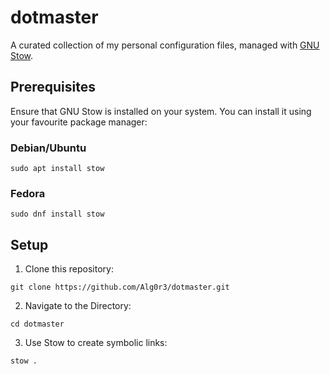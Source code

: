 # dotmaster

A curated collection of my personal configuration files, managed with [GNU Stow](https://www.gnu.org/software/stow/).

## Prerequisites

Ensure that GNU Stow is installed on your system. You can install it using your favourite package manager:

### Debian/Ubuntu

```
sudo apt install stow
```

### Fedora

```
sudo dnf install stow
```

## Setup

1. Clone this repository:

```
git clone https://github.com/Alg0r3/dotmaster.git
```

2. Navigate to the Directory:

```
cd dotmaster
```

3. Use Stow to create symbolic links:

```
stow .
```

